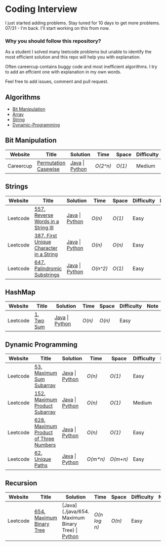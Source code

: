 # Coding Interview

I just started adding problems. Stay tuned for 10 days to get more problems.
07/31 - I'm back. I'll start working on this from now.

### Why you should follow this repository?

As a student I solved many leetcode problems but unable to identify the most efficient solution and this repo will help you with explanation.

Often careercup contains buggy code and most inefficient algorithms. I try to add an effcient one with explanation in my own words. 

Feel free to add issues, comment and pull request. 
## Algorithms

* [Bit Manipulation](https://github.com/Surajr/CodingInterview#bit-manipulation)
* [Array](https://github.com/surajr/CodingInterview#array)
* [String](https://github.com/surajr/CodingInterview#string)
* [Dynamic-Programming](https://github.com/surajr/CodingInterview#Dynamic-Programming#string)


## Bit Manipulation
| Website 		| Title           |  Solution    |  Time           | Space           | Difficulty    |  Note| 
|---------------- |---------------- | ----------- | --------------- | --------------- | ------------- |-----|
| Careercup  | [Permutation Casewise](https://www.careercup.com/question?id=6255535581036544) | [Java](./java/PermuteCasewise.java) \| [Python](./Python/) | _O(2^n)_       | _O(1)_          |  Medium       |         |


## Strings
| Website 		| Title           |  Solution    |  Time           | Space           | Difficulty    |  Note| 
|---------------- |---------------- | ----------- | --------------- | --------------- | ------------- |-----|
| Leetcode  | [557. Reverse Words in a String III](https://leetcode.com/problems/reverse-words-in-a-string-iii/) | [Java](./java/reverseWords.java) \| [Python](./Python/) | _O(n)_       | _O(1)_          |  Easy       |         |
| Leetcode  | [387. First Unique Character in a String](https://leetcode.com/problems/first-unique-character-in-a-string/) | [Java](./java/FirstUniqChar.java) \| [Python](./Python/) | _O(n)_       | _O(n)_          |  Easy       |         |
| Leetcode  | [647. Palindromic Substrings](https://leetcode.com/problems/palindromic-substrings/) | [Java](./java/CountSubstrings.java) \| [Python](./Python/) | _O(n^2)_       | _O(1)_          |  Easy       |         |

## HashMap
| Website 		| Title           |  Solution    |  Time           | Space           | Difficulty    |  Note| 
|---------------- |---------------- | ----------- | --------------- | --------------- | ------------- |-----|
| Leetcode  | [1. Two Sum](https://leetcode.com/problems/two-sum) | [Java](./java/Twosum.java) \| [Python](./Python/) | _O(n)_       | _O(n)_          |  Easy       |         |

## Dynamic Programming
| Website 		| Title           |  Solution    |  Time           | Space           | Difficulty    |  Note| 
|---------------- |---------------- | ----------- | --------------- | --------------- | ------------- |-----|
| Leetcode  | [53. Maximum Sum Subarray](https://leetcode.com/problems/maximum-subarray) | [Java](./java/MaximumSumSubArray.java) \| [Python](./Python/) | _O(n)_       | _O(1)_          |  Easy       |         |
| Leetcode  | [152. Maximum Product Subarray](https://leetcode.com/problems/maximum-product-subarray/) | [Java](./java/MaximumProductSubArray.java) \| [Python](./Python/) | _O(n)_       | _O(1)_          |  Medium      |         |
| Leetcode  | [628. Maximum Product of Three Numbers](https://leetcode.com/problems/maximum-product-of-three-numbers) | [Java](./java/MaximumProduct.java) \| [Python](./Python/) | _O(n)_       | _O(1)_          |  Easy      |         |
| Leetcode  | [62. Unique Paths](https://leetcode.com/problems/unique-paths/) | [Java](./java/UniquePaths.java) \| [Python](./Python/) | _O(m*n)_       | _O(m+n)_          |  Easy      |         |


## Recursion
| Website 		| Title           |  Solution    |  Time           | Space           | Difficulty    |  Note| 
|---------------- |---------------- | ----------- | --------------- | --------------- | ------------- |-----|
| Leetcode  | [654. Maximum Binary Tree](https://leetcode.com/contest/leetcode-weekly-contest-44/problems/maximum-binary-tree/) | [Java](./java/654. Maximum Binary Tree) \| [Python](./Python/) | _O(n log n)_       | _O(n)_          |  Easy       |         |
